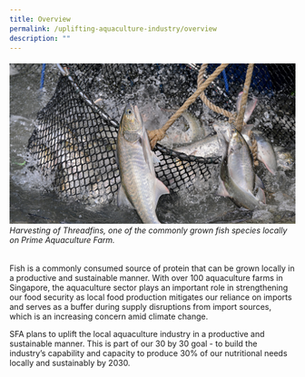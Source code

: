 ```yaml
---
title: Overview
permalink: /uplifting-aquaculture-industry/overview
description: ""
---
```

###### ![](/images/PRIME_Threadfin%20Harvesting%20DSC_9380.jpg) Harvesting of Threadfins, one of the commonly grown fish species locally on Prime Aquaculture Farm.

Fish is a commonly consumed source of protein that can be grown locally in a productive and sustainable manner. With over 100 aquaculture farms in Singapore, the aquaculture sector plays an important role in strengthening our food security as local food production mitigates our reliance on imports and serves as a buffer during supply disruptions from import sources, which is an increasing concern amid climate change. 

SFA plans to uplift the local aquaculture industry in a productive and sustainable manner. This is part of our 30 by 30 goal - to build the industry’s capability and capacity to produce 30% of our nutritional needs locally and sustainably by 2030. 


